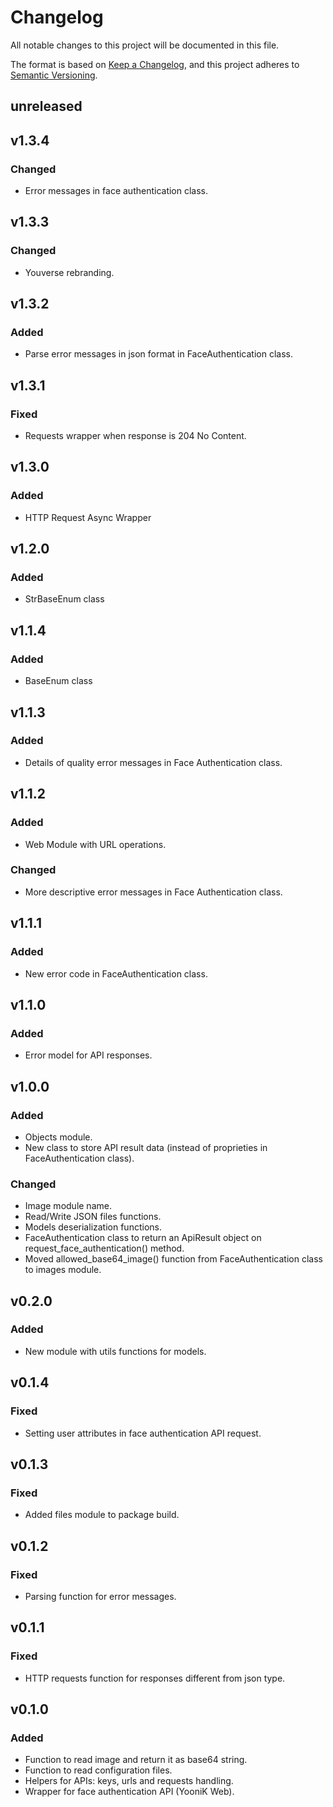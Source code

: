 # Changelog

All notable changes to this project will be documented in this file.

The format is based on [Keep a Changelog](https://keepachangelog.com/en/1.0.0/),
and this project adheres to [Semantic Versioning](https://semver.org/spec/v2.0.0.html).


## unreleased

## v1.3.4

### Changed

- Error messages in face authentication class.

## v1.3.3

### Changed

- Youverse rebranding.

## v1.3.2

### Added

- Parse error messages in json format in FaceAuthentication class.

## v1.3.1

### Fixed

- Requests wrapper when response is 204 No Content.

## v1.3.0

### Added

- HTTP Request Async Wrapper

## v1.2.0

### Added

- StrBaseEnum class

## v1.1.4

### Added

- BaseEnum class

## v1.1.3

### Added

- Details of quality error messages in Face Authentication class.

## v1.1.2

### Added

- Web Module with URL operations.

### Changed

- More descriptive error messages in Face Authentication class.

## v1.1.1

### Added

- New error code in FaceAuthentication class.

## v1.1.0

### Added

- Error model for API responses.

## v1.0.0

### Added

- Objects module.
- New class to store API result data (instead of proprieties in FaceAuthentication class).

### Changed

- Image module name.
- Read/Write JSON files functions.
- Models deserialization functions.
- FaceAuthentication class to return an ApiResult object on request_face_authentication() method.
- Moved allowed_base64_image() function from FaceAuthentication class to images module.

## v0.2.0

### Added

- New module with utils functions for models.

## v0.1.4

### Fixed

- Setting user attributes in face authentication API request.

## v0.1.3

### Fixed

- Added files module to package build.

## v0.1.2

### Fixed

- Parsing function for error messages.

## v0.1.1

### Fixed

- HTTP requests function for responses different from json type.

## v0.1.0

### Added

- Function to read image and return it as base64 string.
- Function to read configuration files.
- Helpers for APIs: keys, urls and requests handling.
- Wrapper for face authentication API (YooniK Web).
